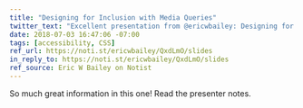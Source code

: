 ```yaml
---
title: "Designing for Inclusion with Media Queries"
twitter_text: "Excellent presentation from @ericwbailey: Designing for Inclusion with Media Queries"
date: 2018-07-03 16:47:06 -07:00
tags: [accessibility, CSS]
ref_url: https://noti.st/ericwbailey/QxdLmO/slides
in_reply_to: https://noti.st/ericwbailey/QxdLmO/slides
ref_source: Eric W Bailey on Notist
---
```


So much great information in this one! Read the presenter notes.